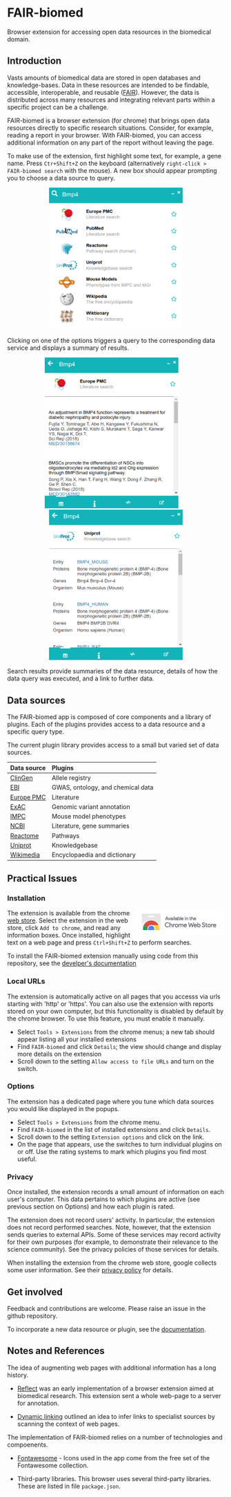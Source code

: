 # FAIR-biomed

Browser extension for accessing open data resources in the biomedical domain. 




## Introduction

Vasts amounts of biomedical data are stored in open databases and knowledge-bases. Data in these resources are intended to be findable, accessible, interoperable, and reusable ([FAIR](https://www.nature.com/articles/sdata201618)). However, the data is distributed across many resources and integrating relevant parts within a specific project can be a challenge.

FAIR-biomed is a browser extension (for chrome) that brings open data resources directly to specific research situations. Consider, for example, reading a report in your browser. With FAIR-biomed, you can access additional information on any part of the report without leaving the page.

To make use of the extension, first highlight some text, for example, a gene name. Press `Ctr+Shift+Z` on the keyboard (alternatively `right-click > FAIR-biomed search` with the mouse). A new box should appear prompting you to choose a data source to query. 

<p align="center">
<img src="docs/img/bmp4_list.png" width="310">
</p>

Clicking on one of the options triggers a query to the corresponding data service and displays a summary of results.

<p align="center">
<img src="docs/img/bmp4_europepmc.png" width="310">
<img src="docs/img/spacer.png" width="16px">
<img src="docs/img/bmp4_uniprot.png" width="310">
</p>

Search results provide summaries of the data resource, details of how the data query was executed, and a link to further data.




## Data sources

The FAIR-biomed app is composed of core components and a library of plugins. Each of the plugins provides access to a data resource and a specific query type.

The current plugin library provides access to a small but varied set of data sources.

| Data source      | Plugins      |
| :----- | :----- |
| [ClinGen](https://www.clinicalgenome.org/) | Allele registry |
| [EBI](https://www.ebi.ac.uk/) | GWAS, ontology, and chemical data |
| [Europe PMC](https://www.europepmc.org) | Literature | 
| [ExAC](http://exac.broadinstitute.org/) | Genomic variant annotation |
| [IMPC](https://www.mousephenotype.org) | Mouse model phenotypes |
| [NCBI](https://www.ncbi.nlm.nih.gov/) | Literature, gene summaries |
| [Reactome](https://www.reactome.org/) | Pathways |
| [Uniprot](https://www.uniprot.org/) | Knowledgebase |
| [Wikimedia](https://www.wikimedia.org/) | Encyclopaedia and dictionary |




## Practical Issues

### Installation

<a href="https://chrome.google.com/webstore/detail/fair-biomed/kaacnnmpcdbebmkbcddpckgpgphhcdhn"><img align="right" src="docs/img/ChromeWebStore_Badge_v2_206x58.png"></a>

The extension is available from the chrome [web store](https://chrome.google.com/webstore/detail/fair-biomed/kaacnnmpcdbebmkbcddpckgpgphhcdhn). Select the extension in the web store, click `Add to chrome`, and read any information boxes. Once installed, highlight text on a web page and press `Ctrl+Shift+Z` to perform searches.   

To install the FAIR-biomed extension manually using code from this repository, see the [develper's documentation](docs/install.md)


### Local URLs

The extension is automatically active on all pages that you accesss via urls starting with 'http' or 'https'. You can also use the extension with reports stored on your own computer, but this functionality is disabled by default by the chrome browser. To use this feature, you must enable it manually.
 
 - Select `Tools > Extensions` from the chrome menus; a new tab should appear listing all your installed extensions
 - Find `FAIR-biomed` and click `Details`; the view should change and display more details on the extension
 - Scroll down to the setting `Allow access to file URLs` and turn on the switch.


### Options

The extension has a dedicated page where you tune which data sources you would like displayed in the popups. 

 - Select `Tools > Extensions` from the chrome menu.
 - Find `FAIR-biomed` in the list of installed extensions and click `Details`.
 - Scroll down to the setting `Extension options` and click on the link.
 - On the page that appears, use the switches to turn individual plugins on or off. Use the rating systems to mark which plugins you find most useful.  
 
 
### Privacy

Once installed, the extension records a small amount of information on each user's computer. This data pertains to which plugins are active (see previous section on Options) and how each plugin is rated.

The extension does not record users' activity. In particular, the extension does not record performed searches. Note, however, that the extension sends queries to external APIs. Some of these services may record activity for their own purposes (for example, to demonstrate their relevance to the science community). See the privacy policies of those services for details.

When installing the extension from the chrome web store, google collects some user information. See their [privacy policy](https://policies.google.com/privacy?hl=en-GB) for details.  



## Get involved

Feedback and contributions are welcome. Please raise an issue in the github repository.

To incorporate a new data resource or plugin, see the [documentation](docs/).




## Notes and References

The idea of augmenting web pages with additional information has a long history. 

 - [Reflect](https://scholar.google.co.uk/scholar?hl=en&as_sdt=0%2C5&q=Reflect%3A+augmented+browsing+for+the+life+scientist&btnG=) was an early implementation of a browser extension aimed at biomedical research. This extension sent a whole web-page to a server for annotation.
 
 - [Dynamic linking](https://ieeexplore.ieee.org/document/4510879) outlined an idea to infer links to specialist sources by scanning the context of web pages.  

The implementation of FAIR-biomed relies on a number of technologies and compoenents.

 - [Fontawesome](https://fontawesome.com/icons) - Icons used in the app come from the free set of the Fontawesome collection. 

 - Third-party libraries. This browser uses several third-party libraries. These are listed in file `package.json`. 
